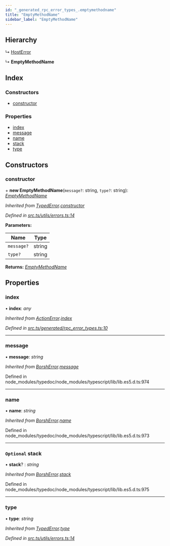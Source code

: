 ```yaml
---
id: "_generated_rpc_error_types_.emptymethodname"
title: "EmptyMethodName"
sidebar_label: "EmptyMethodName"
---
```


## Hierarchy

  ↳ [HostError](_generated_rpc_error_types_.hosterror.md)

  ↳ **EmptyMethodName**

## Index

### Constructors

* [constructor](_generated_rpc_error_types_.emptymethodname.md#constructor)

### Properties

* [index](_generated_rpc_error_types_.emptymethodname.md#index)
* [message](_generated_rpc_error_types_.emptymethodname.md#message)
* [name](_generated_rpc_error_types_.emptymethodname.md#name)
* [stack](_generated_rpc_error_types_.emptymethodname.md#optional-stack)
* [type](_generated_rpc_error_types_.emptymethodname.md#type)

## Constructors

###  constructor

\+ **new EmptyMethodName**(`message?`: string, `type?`: string): *[EmptyMethodName](_generated_rpc_error_types_.emptymethodname.md)*

*Inherited from [TypedError](_utils_errors_.typederror.md).[constructor](_utils_errors_.typederror.md#constructor)*

*Defined in [src.ts/utils/errors.ts:14](https://github.com/nearprotocol/nearlib/blob/de49029/src.ts/utils/errors.ts#L14)*

**Parameters:**

Name | Type |
------ | ------ |
`message?` | string |
`type?` | string |

**Returns:** *[EmptyMethodName](_generated_rpc_error_types_.emptymethodname.md)*

## Properties

###  index

• **index**: *any*

*Inherited from [ActionError](_generated_rpc_error_types_.actionerror.md).[index](_generated_rpc_error_types_.actionerror.md#index)*

*Defined in [src.ts/generated/rpc_error_types.ts:10](https://github.com/nearprotocol/nearlib/blob/de49029/src.ts/generated/rpc_error_types.ts#L10)*

___

###  message

• **message**: *string*

*Inherited from [BorshError](_utils_serialize_.borsherror.md).[message](_utils_serialize_.borsherror.md#message)*

Defined in node_modules/typedoc/node_modules/typescript/lib/lib.es5.d.ts:974

___

###  name

• **name**: *string*

*Inherited from [BorshError](_utils_serialize_.borsherror.md).[name](_utils_serialize_.borsherror.md#name)*

Defined in node_modules/typedoc/node_modules/typescript/lib/lib.es5.d.ts:973

___

### `Optional` stack

• **stack**? : *string*

*Inherited from [BorshError](_utils_serialize_.borsherror.md).[stack](_utils_serialize_.borsherror.md#optional-stack)*

Defined in node_modules/typedoc/node_modules/typescript/lib/lib.es5.d.ts:975

___

###  type

• **type**: *string*

*Inherited from [TypedError](_utils_errors_.typederror.md).[type](_utils_errors_.typederror.md#type)*

*Defined in [src.ts/utils/errors.ts:14](https://github.com/nearprotocol/nearlib/blob/de49029/src.ts/utils/errors.ts#L14)*
